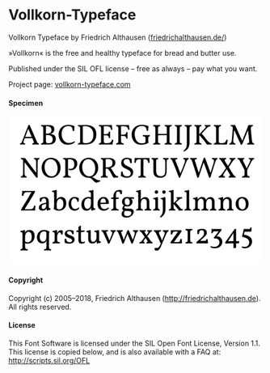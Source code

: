 # Vollkorn-Typeface
Vollkorn Typeface by Friedrich Althausen ([friedrichalthausen.de/][1])

»Vollkorn« is the free and healthy typeface for bread and butter use.

Published under the SIL OFL license – free as always – pay what you want.

Project page: [vollkorn-typeface.com][2]

#### Specimen

![Vollkorn Specimen](sources/vollkorn-specimen.png)

#### Copyright

Copyright (c) 2005–2018, Friedrich Althausen (http://friedrichalthausen.de). All rights reserved.

#### License

This Font Software is licensed under the SIL Open Font License, Version 1.1.
This license is copied below, and is also available with a FAQ at:
http://scripts.sil.org/OFL


[1]:http://friedrichalthausen.de
[2]:http://www.vollkorn-typeface.com/
